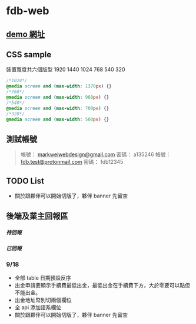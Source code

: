 # fdb-web

## [demo 網址](https://livepower0815.github.io/fdb-web/dist/)

## CSS sample
裝置寬度共六個版型 1920 1440 1024 768 540 320

``` css
/*1024*/ 
@media screen and (max-width: 1370px) {}
/*768*/
@media screen and (max-width: 960px) {}
/*540*/
@media screen and (max-width: 700px) {}
/*320*/
@media screen and (max-width: 500px) {}
```

## 測試帳號
> 帳號： markweiwebdesign@gmail.com
> 密碼： a135246
> 帳號： fdb.test@protonmail.com
> 密碼： fdb12345

## TODO List
- 關於跟夥伴可以開始切版了，夥伴 banner 先留空

## 後端及業主回報區
##### 待回報

##### 已回報


### 9/18
- 全部 table 日期預設反序
- 出金申請要顯示手續費最低出金，最低出金在手續費下方，大於零要可以點但不能出金。
- 出金地址幣別切兩個欄位
- 全 api 添加語系欄位
- 關於跟夥伴可以開始切版了，夥伴 banner 先留空